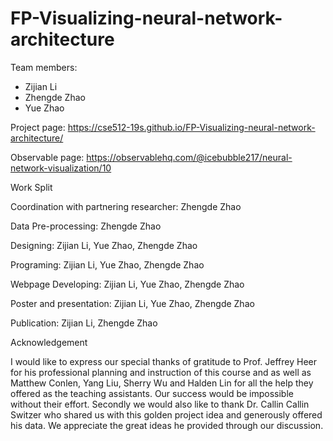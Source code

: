 
# FP-Visualizing-neural-network-architecture
Team members:  
* Zijian Li  
* Zhengde Zhao  
* Yue Zhao



Project page: https://cse512-19s.github.io/FP-Visualizing-neural-network-architecture/  

Observable page: https://observablehq.com/@icebubble217/neural-network-visualization/10


Work Split

Coordination with partnering researcher: 
  Zhengde Zhao

Data Pre-processing: 
  Zhengde Zhao

Designing: 
  Zijian Li, 
   Yue Zhao, 
   Zhengde Zhao
   
Programing: 
  Zijian Li, 
  Yue Zhao, 
  Zhengde Zhao
  
Webpage Developing: 
  Zijian Li, 
  Yue Zhao, 
  Zhengde Zhao
  
Poster and presentation: 
  Zijian Li, 
  Yue Zhao, 
  Zhengde Zhao
  
Publication: 
  Zijian Li, 
  Zhengde Zhao



Acknowledgement

I would like to express our special thanks of gratitude to Prof. Jeffrey Heer for his professional planning and instruction of this course and as well as Matthew Conlen, Yang Liu, Sherry Wu and Halden Lin for all the help they offered as the teaching assistants. Our success would be impossible without their effort. 
Secondly we would also like to thank Dr. Callin Callin Switzer who shared us with this golden project idea and generously offered his data. We appreciate the great ideas he provided through our discussion.
